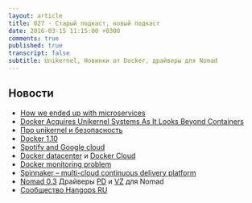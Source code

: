 ```yaml
---
layout: article
title: 027 - Старый подкаст, новый подкаст
date: 2016-03-15 11:15:00 +0300
comments: true
published: true
transcript: false
subtitle: Unikernel, Новинки от Docker, драйверы для Nomad
---
```


## Новости

* [How we ended up with microservices](http://philcalcado.com/2015/09/08/how_we_ended_up_with_microservices.html)
* [Docker Acquires Unikernel Systems As It Looks Beyond Containers](http://techcrunch.com/2016/01/21/docker-acquires-unikernel-systems-as-it-looks-beyond-containers/)
* [Про unikernel и безопасность](https://matildah.github.io/posts/2016-01-30-unikernel-security.html)
* [Docker 1.10](https://blog.docker.com/2016/02/docker-1-10/)
* [Spotify and Google cloud](https://news.spotify.com/us/2016/02/23/announcing-spotify-infrastructures-googley-future/)
* [Docker datacenter](http://www.docker.com/products/docker-datacenter) и [Docker Cloud](https://www.docker.com/products/docker-cloud)
* [Docker monitoring problem](https://www.datadoghq.com/blog/the-docker-monitoring-problem/)
* [Spinnaker – multi-cloud continuous delivery platform](http://spinnaker.io)
* [Nomad 0.3](https://www.hashicorp.com/blog/nomad-0.3.html)
Драйверы [PD](https://github.com/legal90/nomad/blob/driver-parallels/client/driver/parallels.go) и [VZ](https://github.com/legal90/nomad/blob/driver-parallels/client/driver/vz.go) для Nomad
* [Сообщество Hangops RU](http://hangops.ru)
